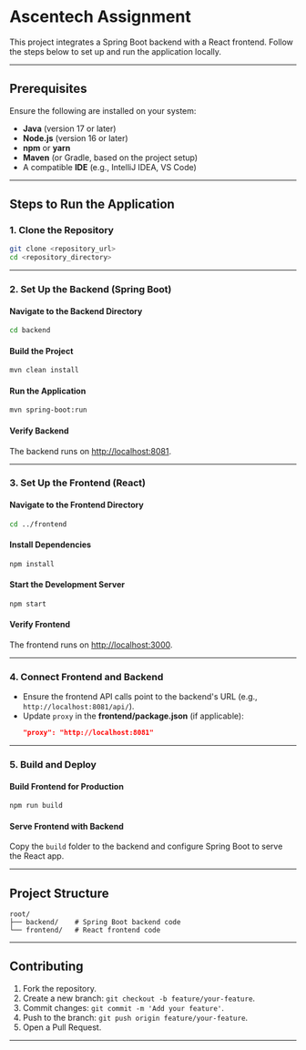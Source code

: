 # **Ascentech Assignment**

This project integrates a Spring Boot backend with a React frontend. Follow the steps below to set up and run the application locally.

---

## **Prerequisites**

Ensure the following are installed on your system:

- **Java** (version 17 or later)
- **Node.js** (version 16 or later)
- **npm** or **yarn**
- **Maven** (or Gradle, based on the project setup)
- A compatible **IDE** (e.g., IntelliJ IDEA, VS Code)

---

## **Steps to Run the Application**

### **1. Clone the Repository**
```bash
git clone <repository_url>
cd <repository_directory>
```

---

### **2. Set Up the Backend (Spring Boot)**

#### Navigate to the Backend Directory
```bash
cd backend
```

#### Build the Project
```bash
mvn clean install
```

#### Run the Application
```bash
mvn spring-boot:run
```

#### Verify Backend
The backend runs on [http://localhost:8081](http://localhost:8081).

---

### **3. Set Up the Frontend (React)**

#### Navigate to the Frontend Directory
```bash
cd ../frontend
```

#### Install Dependencies
```bash
npm install
```

#### Start the Development Server
```bash
npm start
```

#### Verify Frontend
The frontend runs on [http://localhost:3000](http://localhost:3000).

---

### **4. Connect Frontend and Backend**

- Ensure the frontend API calls point to the backend's URL (e.g., `http://localhost:8081/api/`).
- Update `proxy` in the **frontend/package.json** (if applicable):
  ```json
  "proxy": "http://localhost:8081"
  ```

---

### **5. Build and Deploy**

#### Build Frontend for Production
```bash
npm run build
```

#### Serve Frontend with Backend
Copy the `build` folder to the backend and configure Spring Boot to serve the React app.

---

## **Project Structure**

```
root/
├── backend/    # Spring Boot backend code
└── frontend/   # React frontend code
```

---

## **Contributing**

1. Fork the repository.
2. Create a new branch: `git checkout -b feature/your-feature`.
3. Commit changes: `git commit -m 'Add your feature'`.
4. Push to the branch: `git push origin feature/your-feature`.
5. Open a Pull Request.

---

